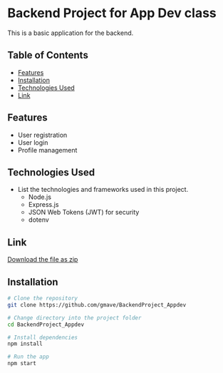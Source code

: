 # Backend Project for App Dev class

This is a basic application for the backend.


## Table of Contents

- [Features](#features)
- [Installation](#installation)
- [Technologies Used](#technologiesused)
- [Link](#link)

## Features

  - User registration
  - User login
  - Profile management

## Technologies Used

- List the technologies and frameworks used in this project. 
  - Node.js
  - Express.js
  - JSON Web Tokens (JWT) for security
  - dotenv

    
## Link

[Download the file as zip](https://drive.google.com/file/d/1o9TdB5KIvjCwgjkx5TW5JUTMftxdvaS9/view?usp=sharing)

## Installation



```bash
# Clone the repository
git clone https://github.com/gmave/BackendProject_Appdev

# Change directory into the project folder
cd BackendProject_Appdev

# Install dependencies
npm install

# Run the app
npm start
